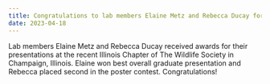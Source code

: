 ```yaml
---
title: Congratulations to lab members Elaine Metz and Rebecca Ducay for receiving awards at the Illinois Chapter of The Wildlife Society's annual meeting!
date: 2023-04-18
---
```


Lab members Elaine Metz and Rebecca Ducay received awards for their presentations at the recent Illinois Chapter of The Wildlife Society in Champaign, Illinois. Elaine won best overall graduate presentation and Rebecca placed second in the poster contest. Congratulations!  



